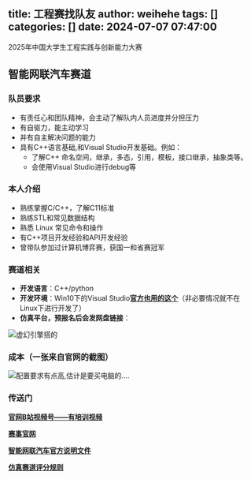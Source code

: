 title: 工程赛找队友
author: weihehe
tags: []
categories: []
date: 2024-07-07 07:47:00
---
2025年中国大学生工程实践与创新能力大赛
<!-- 比赛-->

## 智能网联汽车赛道

### 队员要求

- 有责任心和团队精神，会主动了解队内人员进度并分担压力
- 有自驱力，能主动学习
- 并有自主解决问题的能力
- 具有C++语言基础,和Visual Studio开发基础。例如：
	- 了解C++ 命名空间，继承，多态，引用，模板，接口继承，抽象类等。
	- 会使用Visual Studio进行debug等


### 本人介绍

- 熟练掌握C/C++，了解C11标准
- 熟练STL和常见数据结构
- 熟悉 Linux 常见命令和操作
- 有C++项目开发经验和API开发经验
- 曾带队参加过计算机博弈赛，获国一和省赛冠军

### 赛道相关



- **开发语言**：C++/python
- **开发环境**：Win10下的Visual Studio[**官方也用的这个**](https://www.bilibili.com/video/BV1rr4y1P7DT/?spm_id_from=333.999.0.0&vd_source=f2eba49bc67862b66e8d784516ed3661)（非必要情况就不在Linux下进行开发了）
- **仿真平台，预报名后会发网盘链接**：

![虚幻引擎搭的](/images/pasted-12.png)



### 成本（一张来自官网的截图）


![**配置要求有点高,估计是要买电脑的....**](/images/智能车-配置.png)


### 传送门

[**官网B站视频号——有培训视频**](https://www.bilibili.com/video/BV1b54y1W7Bn/?spm_id_from=333.999.0.0&vd_source=f2eba49bc67862b66e8d784516ed3661)

[**赛事官网**](http://www.gcxl.edu.cn/new/res/20230630/IntelligentInternet.pdf)

[**智能网联汽车官方说明文件**](http://www.gcxl.edu.cn/new/res/20230630/IntelligentInternet.pdf)

[**仿真赛道评分规则**](http://gcxia.shiyukeji.com:10801/upload/20240625/1719305292000.pdf)